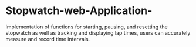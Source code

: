 # Stopwatch-web-Application-
Implementation of functions for starting, pausing, and resetting the stopwatch as well as tracking and displaying lap times, users can accurately measure and record time intervals.
